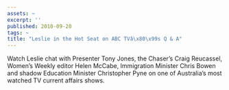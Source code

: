 ```yaml
---
assets: ~
excerpt: ''
published: 2010-09-20
tags: ~
title: "Leslie in the Hot Seat on ABC TVâ\x80\x99s Q & A"
---
```

Watch Leslie chat with Presenter Tony Jones, the Chaser’s Craig
Reucassel, Women’s Weekly editor Helen McCabe, Immigration Minister
Chris Bowen and shadow Education Minister Christopher Pyne on one of
Australia’s most watched TV current affairs shows.